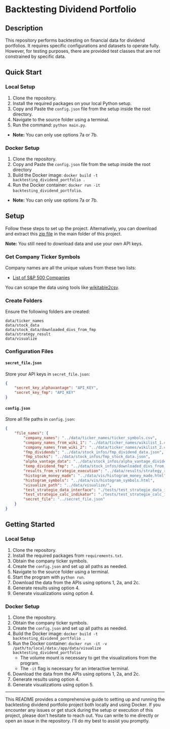 # Backtesting Dividend Portfolio

## Description

This repository performs backtesting on financial data for dividend portfolios. It requires specific configurations and datasets to operate fully. However, for testing purposes, there are provided test classes that are not constrained by specific data.

## Quick Start

### Local Setup
1. Clone the repository.
2. Install the required packages on your local Python setup.
3. Copy and Paste the `config.json` file from the setup inside the root directory.
4. Navigate to the source folder using a terminal.
5. Run the command: `python main.py`.
- **Note:** You can only use options 7a or 7b.

### Docker Setup
1. Clone the repository.
2. Copy and Paste the `config.json` file from the setup inside the root directory
3. Build the Docker image: `docker build -t backtesting_dividend_portfolio .`
4. Run the Docker container: `docker run -it backtesting_dividend_portfolio`.
- **Note:** You can only use options 7a or 7b.

## Setup

Follow these steps to set up the project. Alternatively, you can download and extract this [zip file](https://th-koeln.sciebo.de/s/TJeKTtYPWlVtwph) in the main folder of this project. 

**Note:** You still need to download data and use your own API keys.

### Get Company Ticker Symbols

Company names are all the unique values from these two lists:
- [List of S&P 500 Companies](https://en.wikipedia.org/wiki/List_of_S%26P_500_companies#Selected_changes_to_the_list_of_S&P_500_components)

You can scrape the data using tools like [wikitable2csv](https://wikitable2csv.ggor.de/).

### Create Folders

Ensure the following folders are created:

```
data/ticker_names
data/stock_data
data/stock_data/downloaded_divs_from_fmp
data/strategy_result
data/visualize
```

### Configuration Files

#### `secret_file.json`

Store your API keys in `secret_file.json`:

```json
{
    "secret_key_alphavantage": "API_KEY",
    "secret_key_fmp": "API_KEY"
}
```

#### `config.json`

Store all file paths in `config.json`:

```json
{
    "file_names": {
        "company_names": "../data/ticker_names/ticker_symbols.csv",
        "company_names_from_wiki_1": "../data/ticker_names/wikilist_1.csv",
        "company_names_from_wiki_2": "../data/ticker_names/wikilist_2.csv",
        "fmp_dividends": "../data/stock_infos/fmp_dividend_data.json",
        "fmp_stocks": "../data/stock_infos/fmp_stock_data.json",
        "alpha_vantage_data": "../data/stock_infos/alpha_vantage_dividend_and_stock_data.json",
        "temp_dividend_fmp": "../data/stock_infos/downloaded_divs_from_fmp/REPLACEDBYCODE_dividend-historical.json",
        "results_from_strategie_execution": "../data/results/strategy_results.csv",
        "histogram_money_made": "../data/vis/histogram_money_made.html",
        "histogram_symbols": "../data/vis/histogram_symbols.html",
        "visualize_path": "../data/visualize/",
        "test_strategie_data_interface": "./tests/test_strategie_data_interface.py",
        "test_strategie_calc_indikator": "./tests/test_strategie_calc_indikator.py",
        "secret_file": "../secret_file.json"
    }
}
```

## Getting Started

### Local Setup

1. Clone the repository.
2. Install the required packages from `requirements.txt`.
3. Obtain the company ticker symbols.
4. Create the `config.json` and set up all paths as needed.
5. Navigate to the source folder using a terminal.
6. Start the program with `python run`.
7. Download the data from the APIs using options 1, 2a, and 2c.
8. Generate results using option 4.
9. Generate visualizations using option 4.

### Docker Setup

1. Clone the repository.
2. Obtain the company ticker symbols.
3. Create the `config.json` and set up all paths as needed.
4. Build the Docker image: `docker build -t backtesting_dividend_portfolio .`
5. Run the Docker container: `docker run -it -v /path/to/local/data:/app/data/visualize backtesting_dividend_portfolio`
   - The volume mount is necessary to get the visualizations from the program.
   - The `-it` flag is necessary for an interactive terminal.
6. Download the data from the APIs using options 1, 2a, and 2c.
7. Generate results using option 4.
8. Generate visualizations using option 5.

---

This README provides a comprehensive guide to setting up and running the backtesting dividend portfolio project both locally and using Docker. 
If you encounter any issues or get stuck during the setup or execution of this project, please don't hesitate to reach out. You can write to me directly or open an issue in the repository. 
I'll do my best to assist you promptly.
